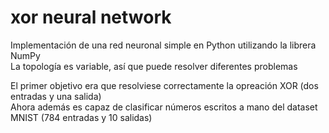 # xor neural network

Implementación de una red neuronal simple en Python utilizando la librera NumPy  
La topología es variable, así que puede resolver diferentes problemas

El primer objetivo era que resolviese correctamente la opreación XOR (dos entradas y una salida)  
Ahora además es capaz de clasificar números escritos a mano del dataset MNIST (784 entradas y 10 salidas)
